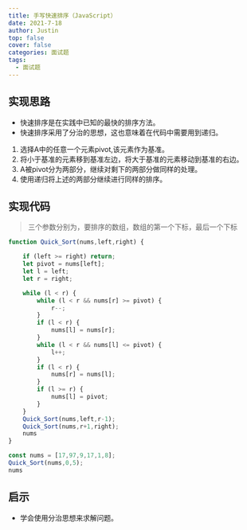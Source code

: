 ```yaml
---
title: 手写快速排序（JavaScript）
date: 2021-7-18
author: Justin
top: false
cover: false
categories: 面试题
tags:
  - 面试题
---
```

## 实现思路
* 快速排序是在实践中已知的最快的排序方法。
* 快速排序采用了分治的思想，这也意味着在代码中需要用到递归。
1. 选择A中的任意一个元素pivot,该元素作为基准。
2. 将小于基准的元素移到基准左边，将大于基准的元素移动到基准的右边。
3. A被pivot分为两部分，继续对剩下的两部分做同样的处理。
4. 使用递归将上述的两部分继续进行同样的排序。

## 实现代码
>三个参数分别为，要排序的数组，数组的第一个下标，最后一个下标
```js
function Quick_Sort(nums,left,right) {

    if (left >= right) return;
    let pivot = nums[left];
    let l = left;
    let r = right;

    while (l < r) {
        while (l < r && nums[r] >= pivot) {
            r--;
        }
        if (l < r) {
            nums[l] = nums[r];
        }
        while (l < r && nums[l] <= pivot) {
            l++;
        }
        if (l < r) {
            nums[r] = nums[l];
        }
        if (l >= r) {
            nums[l] = pivot;
        }
    }
    Quick_Sort(nums,left,r-1);
    Quick_Sort(nums,r+1,right);
    nums
}

const nums = [17,97,9,17,1,8];
Quick_Sort(nums,0,5);
nums
```

## 启示
* 学会使用分治思想来求解问题。